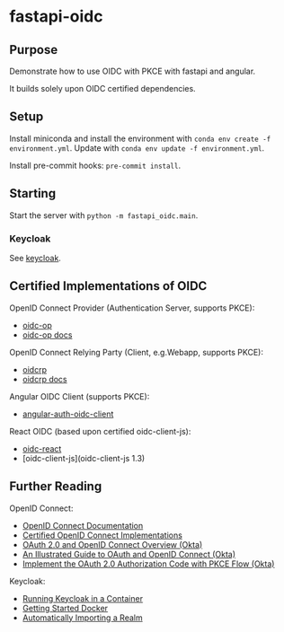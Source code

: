 # fastapi-oidc

## Purpose

Demonstrate how to use OIDC with PKCE with fastapi and angular. 

It builds solely upon OIDC certified dependencies.

## Setup

Install miniconda and install the environment with `conda env create -f environment.yml`. 
Update with `conda env update -f environment.yml`.

Install pre-commit hooks: `pre-commit install`.

## Starting

Start the server with `python -m fastapi_oidc.main`.

### Keycloak

See [keycloak](./keycloak/README_KEYCLOAK.md).

## Certified Implementations of OIDC

OpenID Connect Provider (Authentication Server, supports PKCE):
* [oidc-op](https://github.com/IdentityPython/oidc-op)
* [oidc-op docs](https://oidcop.readthedocs.io/en/latest/)

OpenID Connect Relying Party (Client, e.g.Webapp, supports PKCE):
* [oidcrp](https://github.com/IdentityPython/JWTConnect-Python-OidcRP)
* [oidcrp docs](https://oidcrp.readthedocs.io/en/latest/)

Angular OIDC Client (supports PKCE):
* [angular-auth-oidc-client](https://github.com/damienbod/angular-auth-oidc-client)

React OIDC (based upon certified oidc-client-js):
* [oidc-react](https://github.com/bjerkio/oidc-react)
* [oidc-client-js](oidc-client-js 1.3)

## Further Reading

OpenID Connect:
* [OpenID Connect Documentation](https://openid.net/connect/)
* [Certified OpenID Connect Implementations](https://openid.net/developers/certified/)
* [OAuth 2.0 and OpenID Connect Overview (Okta)](https://developer.okta.com/docs/concepts/oauth-openid/)
* [An Illustrated Guide to OAuth and OpenID Connect (Okta)](https://developer.okta.com/blog/2019/10/21/illustrated-guide-to-oauth-and-oidc) 
* [Implement the OAuth 2.0 Authorization Code with PKCE Flow (Okta)](https://developer.okta.com/blog/2019/08/22/okta-authjs-pkce)

Keycloak:
* [Running Keycloak in a Container](https://www.keycloak.org/server/containers)
* [Getting Started Docker](https://www.keycloak.org/getting-started/getting-started-docker)
* [Automatically Importing a Realm](https://keepgrowing.in/tools/keycloak-in-docker-2-how-to-import-a-keycloak-realm/)
